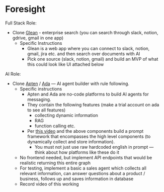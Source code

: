 # Foresight

Full Stack Role:

- Clone [Glean](https://www.glean.com/) - enterprise search (you can search through slack, notion, gdrive, gmail in one app)
    - Specific Instructions
        - Glean is a web app where you can connect to slack, notion, gmail, jira etc. and then search over documents with AI
        - Pick one source (slack, notion, gmail) and build an MVP of what this could look like UI attached below

AI Role:

- Clone [Apten](https://www.apten.ai/) / [Ada](https://www.ada.cx/) — AI agent builder with rule following.
    - Specific instructions
        - Apten and Ada are no-code platforms to build AI agents for messaging.
        - They contain the following features (make a trial account on ada to see all features)
            - collecting dynamic information
            - RAG
            - function calling etc.
        - Per [this video](https://video.wixstatic.com/video/ff3beb_361d2f547d53412c87099c902435128a/720p/mp4/file.mp4) and the above components build a prompt framework that encompasses the high level components (to dynamically collect and store information).
            - You must not just use raw hardcoded english in prompt — think about how platforms like these do it
    - No frontend needed, but implement API endpoints that would be realistic returning this entire graph
    - For testing, implement a basic a sales agent which collects all relevant information, can answer questions about a product / business, follows up and saves information in database
    - Record video of this working
